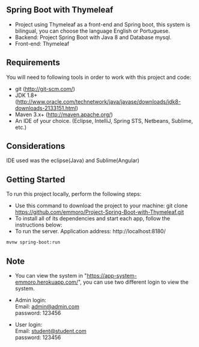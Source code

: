 ## Spring Boot with Thymeleaf
* Project using Thymeleaf as a front-end and Spring boot, this system is bilingual, you can choose the language English or Portuguese.
* Backend: Project Spring Boot with Java 8 and Database mysql.
* Front-end: Thymeleaf

## Requirements
You will need to following tools in order to work with this project and code:
</br>
* git (http://git-scm.com/)
* JDK 1.8+ (http://www.oracle.com/technetwork/java/javase/downloads/jdk8-downloads-2133151.html)
* Maven 3.x+ (http://maven.apache.org/)
* An IDE of your choice.  (Eclipse, IntelliJ, Spring STS, Netbeans, Sublime, etc.)

## Considerations
IDE used was the eclipse(Java) and Sublime(Angular)
</br>

## Getting Started
To run this project locally, perform the following steps:
</br>
* Use this command to download the project to your machine: git clone https://github.com/emmoro/Project-Spring-Boot-with-Thymeleaf.git
* To install all of its dependencies and start each app, follow the instructions below:
* To run the server. Application address: http://localhost:8180/
```bash
mvnw spring-boot:run
```

## Note
* You can view the system in "https://app-system-emmoro.herokuapp.com/", you can use two different login to view the system.

* Admin login:</br>
Email: admin@admin.com</br>
password: 123456</br>

* User login:</br>
Email: student@student.com</br>
password: 123456</br>
